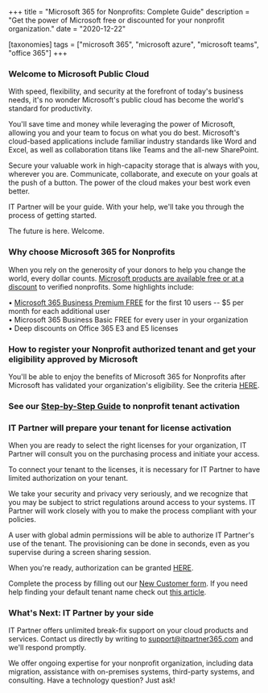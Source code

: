 +++
title = "Microsoft 365 for Nonprofits: Complete Guide"
description = "Get the power of Microsoft free or discounted for your nonprofit organization."
date = "2020-12-22"

[taxonomies]
tags = ["microsoft 365", "microsoft azure", "microsoft teams", "office 365"]
+++

### Welcome to Microsoft Public Cloud

With speed, flexibility, and security at the forefront of today's
business needs, it's no wonder Microsoft's public cloud has become the
world's standard for productivity.

You'll save time and money while leveraging the power of Microsoft,
allowing you and your team to focus on what you do best. Microsoft's
cloud-based applications include familiar industry standards like Word
and Excel, as well as collaboration titans like Teams and the all-new
SharePoint.

Secure your valuable work in high-capacity storage that is always with
you, wherever you are. Communicate, collaborate, and execute on your
goals at the push of a button. The power of the cloud makes your best
work even better.

IT Partner will be your guide. With your help, we'll take you through
the process of getting started.

The future is here. Welcome.

### Why choose Microsoft 365 for Nonprofits

When you rely on the generosity of your donors to help you change the
world, every dollar counts. [Microsoft products are available free or at
a discount](https://www.microsoft.com/en-us/nonprofits/microsoft-365) to
verified nonprofits. Some highlights include:

• [Microsoft 365 Business Premium
FREE](https://www.microsoft.com/en-us/nonprofits/microsoft-365) for the
first 10 users -- \$5 per month for each additional user\
• Microsoft 365 Business Basic FREE for every user in your organization\
• Deep discounts on Office 365 E3 and E5 licenses

### How to register your Nonprofit authorized tenant and get your eligibility approved by Microsoft

You'll be able to enjoy the benefits of Microsoft 365 for Nonprofits
after Microsoft has validated your organization's eligibility. See the
criteria [HERE](https://www.microsoft.com/en-us/nonprofits/eligibility).

### See our [Step-by-Step Guide](https://o365hq.com/blog/how-to-get-a-free-microsoft-365-for-your-nonprofit-org-step-by-step-guide) to nonprofit tenant activation

### IT Partner will prepare your tenant for license activation

When you are ready to select the right licenses for your organization,
IT Partner will consult you on the purchasing process and initiate your
access.

To connect your tenant to the licenses, it is necessary for IT Partner
to have limited authorization on your tenant.

We take your security and privacy very seriously, and we recognize that
you may be subject to strict regulations around access to your systems.
IT Partner will work closely with you to make the process compliant with
your policies.

A user with global admin permissions will be able to authorize IT
Partner's use of the tenant. The provisioning can be done in seconds,
even as you supervise during a screen sharing session.

When you're ready, authorization can be granted
[HERE](https://admin.microsoft.com/Adminportal/Home?invType=IndirectResellerRelationship&partnerId=4ed6ea8d-6f86-411d-b7e0-37401bdb9b68&msppId=4100178&indirectCSPId=d5c77776-8b4c-4ceb-81da-566aba9c59c5&DAP=true).

Complete the process by filling out our [New Customer
form](https://forms.office.com/Pages/ResponsePage.aspx?id=jerWToZvHUG34DdAG9ubaGbNn0XlEsdGmwZuhYBTb1tUQkMwMzdVSDdZOUgzQUgzWTVPQUVMMzFZNi4u). If you need help
finding your default tenant name check out [this
article](https://o365hq.com/faq/how-to-find-our-your-office-365-default-domain-name).

### What's Next: IT Partner by your side

IT Partner offers unlimited break-fix support on your cloud products and
services. Contact us directly by writing to <support@itpartner365.com>
and we'll respond promptly.

We offer ongoing expertise for your nonprofit organization, including
data migration, assistance with on-premises systems, third-party
systems, and consulting. Have a technology question? Just ask!